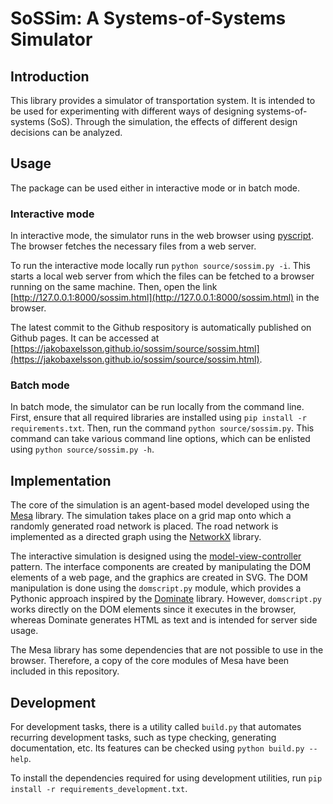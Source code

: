 # SoSSim: A Systems-of-Systems Simulator

## Introduction

This library provides a simulator of transportation system.
It is intended to be used for experimenting with different ways of designing systems-of-systems (SoS).
Through the simulation, the effects of different design decisions can be analyzed.

## Usage

The package can be used either in interactive mode or in batch mode.

### Interactive mode

In interactive mode, the simulator runs in the web browser using [pyscript](https://pyscript.net/). 
The browser fetches the necessary files from a web server.

To run the interactive mode locally run `python source/sossim.py -i`.
This starts a local web server from which the files can be fetched to a browser running on the same machine.
Then, open the link [http://127.0.0.1:8000/sossim.html](http://127.0.0.1:8000/sossim.html) in the browser.

The latest commit to the Github respository is automatically published on Github pages.
It can be accessed at [https://jakobaxelsson.github.io/sossim/source/sossim.html](https://jakobaxelsson.github.io/sossim/source/sossim.html).

### Batch mode

In batch mode, the simulator can be run locally from the command line.
First, ensure that all required libraries are installed using `pip install -r requirements.txt`.
Then, run the command `python source/sossim.py`.
This command can take various command line options, which can be enlisted using `python source/sossim.py -h`.

## Implementation

The core of the simulation is an agent-based model developed using the [Mesa](https://mesa.readthedocs.io/) library.
The simulation takes place on a grid map onto which a randomly generated road network is placed.
The road network is implemented as a directed graph using the [NetworkX](https://networkx.org/) library.

The interactive simulation is designed using the [model-view-controller](https://en.wikipedia.org/wiki/Model%E2%80%93view%E2%80%93controller) pattern.
The interface components are created by manipulating the DOM elements of a web page, and the graphics are created in SVG.
The DOM manipulation is done using the `domscript.py` module, which provides a Pythonic approach inspired by the [Dominate](https://github.com/Knio/dominate) library.
However, `domscript.py` works directly on the DOM elements since it executes in the browser, whereas Dominate generates HTML as text and is intended for server side usage.

The Mesa library has some dependencies that are not possible to use in the browser.
Therefore, a copy of the core modules of Mesa have been included in this repository. 

## Development

For development tasks, there is a utility called `build.py` that automates recurring development tasks, such as type checking, generating documentation, etc.
Its features can be checked using `python build.py --help`.

To install the dependencies required for using development utilities, run `pip install -r requirements_development.txt`.